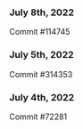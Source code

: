 ### July 8th, 2022

Commit #114745

### July 5th, 2022

Commit #314353


### July 4th, 2022

Commit #72281
